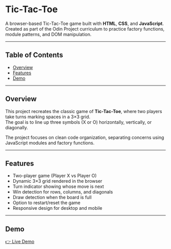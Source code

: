 # Tic-Tac-Toe

A browser-based Tic-Tac-Toe game built with **HTML**, **CSS**, and **JavaScript**.  
Created as part of the Odin Project curriculum to practice factory functions, module patterns, and DOM manipulation.  

---

## Table of Contents

- [Overview](#overview)  
- [Features](#features)  
- [Demo](#demo)  

---

## Overview

This project recreates the classic game of **Tic-Tac-Toe**, where two players take turns marking spaces in a 3×3 grid.  
The goal is to line up three symbols (X or O) horizontally, vertically, or diagonally.  

The project focuses on clean code organization, separating concerns using JavaScript modules and factory functions.  

---

## Features

- Two-player game (Player X vs Player O)  
- Dynamic 3×3 grid rendered in the browser  
- Turn indicator showing whose move is next  
- Win detection for rows, columns, and diagonals  
- Draw detection when the board is full  
- Option to restart/reset the game  
- Responsive design for desktop and mobile  

---

## Demo

[👉 Live Demo](https://c0debunny.github.io/tic-tac-toe/)
